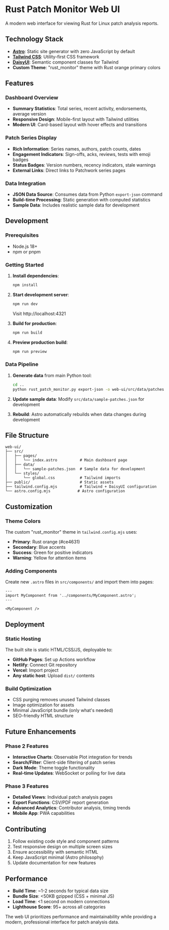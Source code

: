 # Rust Patch Monitor Web UI

A modern web interface for viewing Rust for Linux patch analysis reports.

## Technology Stack

- **[Astro](https://astro.build/)**: Static site generator with zero JavaScript by default
- **[Tailwind CSS](https://tailwindcss.com/)**: Utility-first CSS framework
- **[DaisyUI](https://daisyui.com/)**: Semantic component classes for Tailwind
- **Custom Theme**: "rust_monitor" theme with Rust orange primary colors

## Features

### Dashboard Overview
- **Summary Statistics**: Total series, recent activity, endorsements, average version
- **Responsive Design**: Mobile-first layout with Tailwind utilities
- **Modern UI**: Card-based layout with hover effects and transitions

### Patch Series Display
- **Rich Information**: Series names, authors, patch counts, dates
- **Engagement Indicators**: Sign-offs, acks, reviews, tests with emoji badges
- **Status Badges**: Version numbers, recency indicators, stale warnings
- **External Links**: Direct links to Patchwork series pages

### Data Integration
- **JSON Data Source**: Consumes data from Python `export-json` command
- **Build-time Processing**: Static generation with computed statistics
- **Sample Data**: Includes realistic sample data for development

## Development

### Prerequisites
- Node.js 18+ 
- npm or pnpm

### Getting Started

1. **Install dependencies**:
   ```bash
   npm install
   ```

2. **Start development server**:
   ```bash
   npm run dev
   ```
   Visit http://localhost:4321

3. **Build for production**:
   ```bash
   npm run build
   ```

4. **Preview production build**:
   ```bash
   npm run preview
   ```

### Data Pipeline

1. **Generate data** from main Python tool:
   ```bash
   cd ..
   python rust_patch_monitor.py export-json -o web-ui/src/data/patches.json
   ```

2. **Update sample data**: Modify `src/data/sample-patches.json` for development

3. **Rebuild**: Astro automatically rebuilds when data changes during development

## File Structure

```
web-ui/
├── src/
│   ├── pages/
│   │   └── index.astro          # Main dashboard page
│   ├── data/
│   │   └── sample-patches.json  # Sample data for development
│   └── styles/
│       └── global.css           # Tailwind imports
├── public/                      # Static assets
├── tailwind.config.mjs          # Tailwind + DaisyUI configuration
└── astro.config.mjs            # Astro configuration
```

## Customization

### Theme Colors
The custom "rust_monitor" theme in `tailwind.config.mjs` uses:
- **Primary**: Rust orange (#ce4631) 
- **Secondary**: Blue accents
- **Success**: Green for positive indicators
- **Warning**: Yellow for attention items

### Adding Components
Create new `.astro` files in `src/components/` and import them into pages:

```astro
---
import MyComponent from '../components/MyComponent.astro';
---

<MyComponent />
```

## Deployment

### Static Hosting
The built site is static HTML/CSS/JS, deployable to:
- **GitHub Pages**: Set up Actions workflow
- **Netlify**: Connect Git repository 
- **Vercel**: Import project
- **Any static host**: Upload `dist/` contents

### Build Optimization
- CSS purging removes unused Tailwind classes
- Image optimization for assets
- Minimal JavaScript bundle (only what's needed)
- SEO-friendly HTML structure

## Future Enhancements

### Phase 2 Features
- **Interactive Charts**: Observable Plot integration for trends
- **Search/Filter**: Client-side filtering of patch series
- **Dark Mode**: Theme toggle functionality
- **Real-time Updates**: WebSocket or polling for live data

### Phase 3 Features  
- **Detailed Views**: Individual patch analysis pages
- **Export Functions**: CSV/PDF report generation
- **Advanced Analytics**: Contributor analysis, timing trends
- **Mobile App**: PWA capabilities

## Contributing

1. Follow existing code style and component patterns
2. Test responsive design on multiple screen sizes  
3. Ensure accessibility with semantic HTML
4. Keep JavaScript minimal (Astro philosophy)
5. Update documentation for new features

## Performance

- **Build Time**: ~1-2 seconds for typical data size
- **Bundle Size**: <50KB gzipped (CSS + minimal JS)
- **Load Time**: <1 second on modern connections
- **Lighthouse Score**: 95+ across all categories

The web UI prioritizes performance and maintainability while providing a modern, professional interface for patch analysis data.
